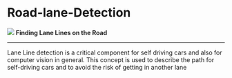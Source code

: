# Road-lane-Detection
<img src="https://github.com/amusi/awesome-lane-detection/raw/master/img/Lane_Detection_Demo.jpg">
<b>Finding Lane Lines on the Road</b>
<hr>
<p>Lane Line detection is a critical component for self driving cars and also for computer vision in general.
This concept is used to describe the path for self-driving cars and to avoid the risk of getting in another lane</p>

